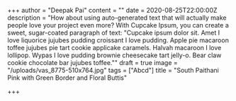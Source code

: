 +++
author = "Deepak Pai"
content = ""
date = 2020-08-25T22:00:00Z
description = "How about using auto-generated text that will actually make people love your project even more? With Cupcake Ipsum, you can create a sweet, sugar-coated paragraph of text:  \"Cupcake ipsum dolor sit. Amet I love liquorice jujubes pudding croissant I love pudding. Apple pie macaroon toffee jujubes pie tart cookie applicake caramels. Halvah macaroon I love lollipop. Wypas I love pudding brownie cheesecake tart jelly-o. Bear claw cookie chocolate bar jujubes toffee.\""
draft = true
image = "/uploads/vas_8775-510x764.jpg"
tags = ["Abcd"]
title = "South Paithani Pink with Green Border and Floral Buttis"

+++

